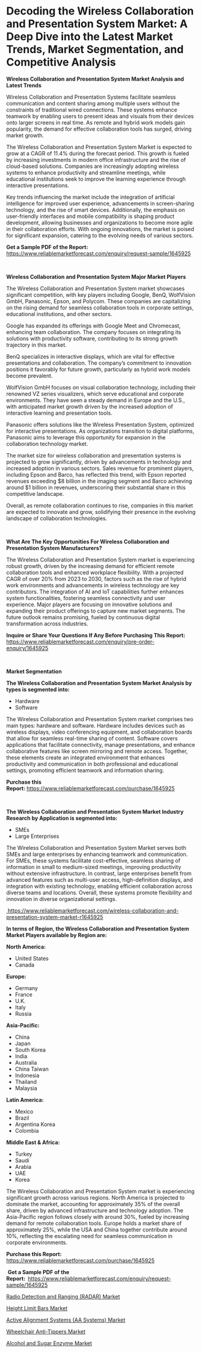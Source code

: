 <p><h1>Decoding the Wireless Collaboration and Presentation System Market: A Deep Dive into the Latest Market Trends, Market Segmentation, and Competitive Analysis</h1></p><p><strong>Wireless Collaboration and Presentation System Market Analysis and Latest Trends</strong></p>
<p><p>Wireless Collaboration and Presentation Systems facilitate seamless communication and content sharing among multiple users without the constraints of traditional wired connections. These systems enhance teamwork by enabling users to present ideas and visuals from their devices onto larger screens in real time. As remote and hybrid work models gain popularity, the demand for effective collaboration tools has surged, driving market growth. </p><p>The Wireless Collaboration and Presentation System Market is expected to grow at a CAGR of 11.4% during the forecast period. This growth is fueled by increasing investments in modern office infrastructure and the rise of cloud-based solutions. Companies are increasingly adopting wireless systems to enhance productivity and streamline meetings, while educational institutions seek to improve the learning experience through interactive presentations. </p><p>Key trends influencing the market include the integration of artificial intelligence for improved user experience, advancements in screen-sharing technology, and the rise of smart devices. Additionally, the emphasis on user-friendly interfaces and mobile compatibility is shaping product development, allowing businesses and organizations to become more agile in their collaboration efforts. With ongoing innovations, the market is poised for significant expansion, catering to the evolving needs of various sectors.</p></p>
<p><strong>Get a Sample PDF of the Report:&nbsp;</strong> <a href="https://www.reliablemarketforecast.com/enquiry/request-sample/1645925?utm_campaign=1134&utm_medium=2&utm_source=Github&utm_content=ia&utm_term=27102024&utm_id=wireless-collaboration-and-presentation-system">https://www.reliablemarketforecast.com/enquiry/request-sample/1645925</a></p>
<p>&nbsp;</p>
<p><strong>Wireless Collaboration and Presentation System Major Market Players</strong></p>
<p><p>The Wireless Collaboration and Presentation System market showcases significant competition, with key players including Google, BenQ, WolfVision GmbH, Panasonic, Epson, and Polycom. These companies are capitalizing on the rising demand for seamless collaboration tools in corporate settings, educational institutions, and other sectors.</p><p>Google has expanded its offerings with Google Meet and Chromecast, enhancing team collaboration. The company focuses on integrating its solutions with productivity software, contributing to its strong growth trajectory in this market.</p><p>BenQ specializes in interactive displays, which are vital for effective presentations and collaboration. The company’s commitment to innovation positions it favorably for future growth, particularly as hybrid work models become prevalent.</p><p>WolfVision GmbH focuses on visual collaboration technology, including their renowned VZ series visualizers, which serve educational and corporate environments. They have seen a steady demand in Europe and the U.S., with anticipated market growth driven by the increased adoption of interactive learning and presentation tools.</p><p>Panasonic offers solutions like the Wireless Presentation System, optimized for interactive presentations. As organizations transition to digital platforms, Panasonic aims to leverage this opportunity for expansion in the collaboration technology market.</p><p>The market size for wireless collaboration and presentation systems is projected to grow significantly, driven by advancements in technology and increased adoption in various sectors. Sales revenue for prominent players, including Epson and Barco, has reflected this trend, with Epson reported revenues exceeding $8 billion in the imaging segment and Barco achieving around $1 billion in revenues, underscoring their substantial share in this competitive landscape.</p><p>Overall, as remote collaboration continues to rise, companies in this market are expected to innovate and grow, solidifying their presence in the evolving landscape of collaboration technologies.</p></p>
<p>&nbsp;</p>
<p><strong>What Are The Key Opportunities For Wireless Collaboration and Presentation System Manufacturers?</strong></p>
<p><p>The Wireless Collaboration and Presentation System market is experiencing robust growth, driven by the increasing demand for efficient remote collaboration tools and enhanced workplace flexibility. With a projected CAGR of over 20% from 2023 to 2030, factors such as the rise of hybrid work environments and advancements in wireless technology are key contributors. The integration of AI and IoT capabilities further enhances system functionalities, fostering seamless connectivity and user experience. Major players are focusing on innovative solutions and expanding their product offerings to capture new market segments. The future outlook remains promising, fueled by continuous digital transformation across industries.</p></p>
<p><strong>Inquire or Share Your Questions If Any Before Purchasing This Report:</strong> <a href="https://www.reliablemarketforecast.com/enquiry/pre-order-enquiry/1645925?utm_campaign=1134&utm_medium=2&utm_source=Github&utm_content=ia&utm_term=27102024&utm_id=wireless-collaboration-and-presentation-system">https://www.reliablemarketforecast.com/enquiry/pre-order-enquiry/1645925</a></p>
<p>&nbsp;</p>
<p><strong>Market Segmentation</strong></p>
<p><strong>The Wireless Collaboration and Presentation System Market Analysis by types is segmented into:</strong></p>
<p><ul><li>Hardware</li><li>Software</li></ul></p>
<p><p>The Wireless Collaboration and Presentation System market comprises two main types: hardware and software. Hardware includes devices such as wireless displays, video conferencing equipment, and collaboration boards that allow for seamless real-time sharing of content. Software covers applications that facilitate connectivity, manage presentations, and enhance collaborative features like screen mirroring and remote access. Together, these elements create an integrated environment that enhances productivity and communication in both professional and educational settings, promoting efficient teamwork and information sharing.</p></p>
<p><strong>Purchase this Report:&nbsp;</strong><a href="https://www.reliablemarketforecast.com/purchase/1645925?utm_campaign=1134&utm_medium=2&utm_source=Github&utm_content=ia&utm_term=27102024&utm_id=wireless-collaboration-and-presentation-system">https://www.reliablemarketforecast.com/purchase/1645925</a></p>
<p>&nbsp;</p>
<p><strong>The Wireless Collaboration and Presentation System Market Industry Research by Application is segmented into:</strong></p>
<p><ul><li>SMEs</li><li>Large Enterprises</li></ul></p>
<p><p>The Wireless Collaboration and Presentation System Market serves both SMEs and large enterprises by enhancing teamwork and communication. For SMEs, these systems facilitate cost-effective, seamless sharing of information in small to medium-sized meetings, improving productivity without extensive infrastructure. In contrast, large enterprises benefit from advanced features such as multi-user access, high-definition displays, and integration with existing technology, enabling efficient collaboration across diverse teams and locations. Overall, these systems promote flexibility and innovation in diverse organizational settings.</p></p>
<p><a href="https://www.reliablemarketforecast.com/wireless-collaboration-and-presentation-system-market-r1645925?utm_campaign=1134&utm_medium=2&utm_source=Github&utm_content=ia&utm_term=27102024&utm_id=wireless-collaboration-and-presentation-system">&nbsp;https://www.reliablemarketforecast.com/wireless-collaboration-and-presentation-system-market-r1645925</a></p>
<p><strong>In terms of Region, the Wireless Collaboration and Presentation System Market Players available by Region are:</strong></p>
<p>
    <p> <strong> North America: </strong>
        <ul>
            <li>United States</li>
            <li>Canada</li>
        </ul>
        </p> 
    <p> <strong> Europe: </strong>
        <ul>
            <li>Germany</li>
            <li>France</li>
            <li>U.K.</li>
            <li>Italy</li>
            <li>Russia</li>
        </ul>
        </p> 
    <p> <strong> Asia-Pacific: </strong>
        <ul>
            <li>China</li>
            <li>Japan</li>
            <li>South Korea</li>
            <li>India</li>
            <li>Australia</li>
            <li>China Taiwan</li>
            <li>Indonesia</li>
            <li>Thailand</li>
            <li>Malaysia</li>
        </ul>
        </p> 
    <p> <strong> Latin America: </strong>
        <ul>
            <li>Mexico</li>
            <li>Brazil</li>
            <li>Argentina Korea</li>
            <li>Colombia</li>
        </ul>
        </p> 
    <p> <strong> Middle East & Africa: </strong>
        <ul>
            <li>Turkey</li>
            <li>Saudi</li>
            <li>Arabia</li>
            <li>UAE</li>
            <li>Korea</li>
        </ul>
    </p>
    </p>
<p><p>The Wireless Collaboration and Presentation System market is experiencing significant growth across various regions. North America is projected to dominate the market, accounting for approximately 35% of the overall share, driven by advanced infrastructure and technology adoption. The Asia-Pacific region follows closely with around 30%, fueled by increasing demand for remote collaboration tools. Europe holds a market share of approximately 25%, while the USA and China together contribute around 10%, reflecting the escalating need for seamless communication in corporate environments.</p></p>
<p><strong>Purchase this Report: </strong><a href="https://www.reliablemarketforecast.com/purchase/1645925?utm_campaign=1134&utm_medium=2&utm_source=Github&utm_content=ia&utm_term=27102024&utm_id=wireless-collaboration-and-presentation-system">https://www.reliablemarketforecast.com/purchase/1645925</a></p>
<p>&nbsp;<strong>Get a Sample PDF of the Report:&nbsp;&nbsp;</strong><a href="https://www.reliablemarketforecast.com/enquiry/request-sample/1645925?utm_campaign=1134&utm_medium=2&utm_source=Github&utm_content=ia&utm_term=27102024&utm_id=wireless-collaboration-and-presentation-system">https://www.reliablemarketforecast.com/enquiry/request-sample/1645925</a></p>
<p><strong></strong></p>
<p><p><a href="https://issuu.com/reportprime-2/docs/radio-detection-and-ranging-radar-m_efcae40e62f578?utm_campaign=1134&utm_medium=2&utm_source=Github&utm_content=ia&utm_term=27102024&utm_id=wireless-collaboration-and-presentation-system">Radio Detection and Ranging (RADAR) Market</a></p><p><a href="https://github.com/karolinec5dqui/Market-Research-Report-List-1/blob/main/height-limit-bars-market.md?utm_campaign=1134&utm_medium=2&utm_source=Github&utm_content=ia&utm_term=27102024&utm_id=wireless-collaboration-and-presentation-system">Height Limit Bars Market</a></p><p><a href="https://issuu.com/reportprime-2/docs/active-alignment-systems-aa-systems_7897b32fbf3daa?utm_campaign=1134&utm_medium=2&utm_source=Github&utm_content=ia&utm_term=27102024&utm_id=wireless-collaboration-and-presentation-system">Active Alignment Systems (AA Systems) Market</a></p><p><a href="https://github.com/malika4dt4reta/Market-Research-Report-List-1/blob/main/wheelchair-anti-tippers-market.md?utm_campaign=1134&utm_medium=2&utm_source=Github&utm_content=ia&utm_term=27102024&utm_id=wireless-collaboration-and-presentation-system">Wheelchair Anti-Tippers Market</a></p><p><a href="https://www.linkedin.com/pulse/alcohol-sugar-enzyme-market-size-share-trends-analysis-fixte?trk=public_post_embed_feed-article-content&utm_campaign=1134&utm_medium=2&utm_source=Github&utm_content=ia&utm_term=27102024&utm_id=wireless-collaboration-and-presentation-system">Alcohol and Sugar Enzyme Market</a></p></p>